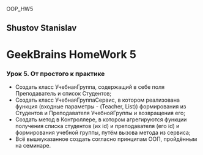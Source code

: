 OOP_HW5
## Shustov Stanislav
# GeekBrains HomeWork 5

### Урок 5. От простого к практике

- Создать класс УчебнаяГруппа, содержащий в себе поля Преподаватель и список Студентов;
- Создать класс УчебнаяГруппаСервис, в котором реализована функция (входные параметры - (Teacher, List<Strudent>)) формирования из Студентов и Преподавателя УчебнойГруппы и возвращения его;
- Создать метод в Контроллере, в котором агрегируются функции получения списка студентов (их id) и преподавателя (его id) и формирования учебной группы, путём вызова метода из сервиса;
- Всё вышеуказанное создать согласно принципам ООП, пройдённым на семинаре.
